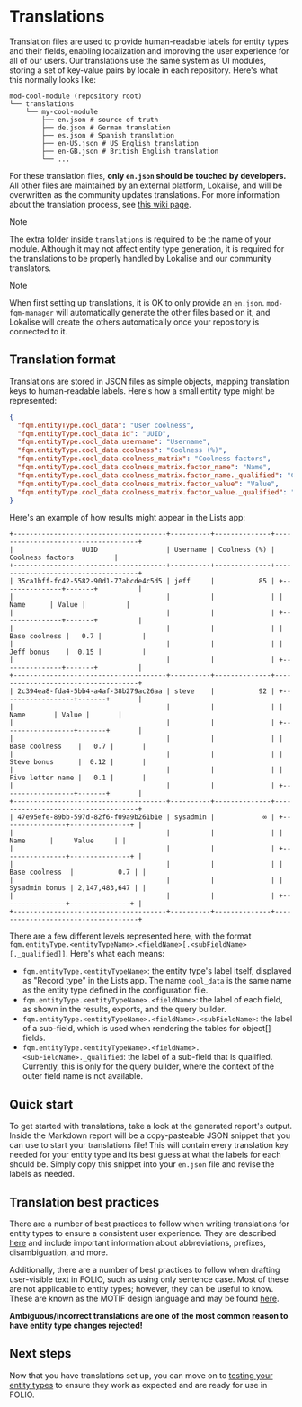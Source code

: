 # Translations

Translation files are used to provide human-readable labels for entity types and their fields, enabling localization and improving the user experience for all of our users. Our translations use the same system as UI modules, storing a set of key-value pairs by locale in each repository. Here's what this normally looks like:

```
mod-cool-module (repository root)
└── translations
    └── my-cool-module
        ├── en.json # source of truth
        ├── de.json # German translation
        ├── es.json # Spanish translation
        ├── en-US.json # US English translation
        ├── en-GB.json # British English translation
        └── ...
```

For these translation files, **only `en.json` should be touched by developers.** All other files are maintained by an external platform, Lokalise, and will be overwritten as the community updates translations. For more information about the translation process, see [this wiki page](https://folio-org.atlassian.net/wiki/spaces/I18N/pages/5374336/How+to+Translate+FOLIO).

> [!NOTE]
> The extra folder inside `translations` is required to be the name of your module. Although it may not affect entity type generation, it is required for the translations to be properly handled by Lokalise and our community translators.

> [!NOTE]
> When first setting up translations, it is OK to only provide an `en.json`. `mod-fqm-manager` will automatically generate the other files based on it, and Lokalise will create the others automatically once your repository is connected to it.

## Translation format

Translations are stored in JSON files as simple objects, mapping translation keys to human-readable labels. Here's how a small entity type might be represented:

```json
{
  "fqm.entityType.cool_data": "User coolness",
  "fqm.entityType.cool_data.id": "UUID",
  "fqm.entityType.cool_data.username": "Username",
  "fqm.entityType.cool_data.coolness": "Coolness (%)",
  "fqm.entityType.cool_data.coolness_matrix": "Coolness factors",
  "fqm.entityType.cool_data.coolness_matrix.factor_name": "Name",
  "fqm.entityType.cool_data.coolness_matrix.factor_name._qualified": "Coolness factor name",
  "fqm.entityType.cool_data.coolness_matrix.factor_value": "Value",
  "fqm.entityType.cool_data.coolness_matrix.factor_value._qualified": "Coolness factor value"
}
```

Here's an example of how results might appear in the Lists app:

```
+--------------------------------------+----------+--------------+------------------------------------+
|                 UUID                 | Username | Coolness (%) |          Coolness factors          |
+--------------------------------------+----------+--------------+------------------------------------+
| 35ca1bff-fc42-5582-90d1-77abcde4c5d5 | jeff     |           85 | +---------------+-------+          |
|                                      |          |              | |     Name      | Value |          |
|                                      |          |              | +---------------+-------+          |
|                                      |          |              | | Base coolness |   0.7 |          |
|                                      |          |              | | Jeff bonus    |  0.15 |          |
|                                      |          |              | +---------------+-------+          |
+--------------------------------------+----------+--------------+------------------------------------+
| 2c394ea8-fda4-5bb4-a4af-38b279ac26aa | steve    |           92 | +------------------+-------+       |
|                                      |          |              | |       Name       | Value |       |
|                                      |          |              | +------------------+-------+       |
|                                      |          |              | | Base coolness    |   0.7 |       |
|                                      |          |              | | Steve bonus      |  0.12 |       |
|                                      |          |              | | Five letter name |   0.1 |       |
|                                      |          |              | +------------------+-------+       |
+--------------------------------------+----------+--------------+------------------------------------+
| 47e95efe-89bb-597d-82f6-f09a9b261b1e | sysadmin |            ∞ | +----------------+---------------+ |
|                                      |          |              | |      Name      |     Value     | |
|                                      |          |              | +----------------+---------------+ |
|                                      |          |              | | Base coolness  |           0.7 | |
|                                      |          |              | | Sysadmin bonus | 2,147,483,647 | |
|                                      |          |              | +----------------+---------------+ |
+--------------------------------------+----------+--------------+------------------------------------+
```

There are a few different levels represented here, with the format `fqm.entityType.<entityTypeName>.<fieldName>[.<subFieldName>[._qualified]]`. Here's what each means:

- `fqm.entityType.<entityTypeName>`: the entity type's label itself, displayed as "Record type" in the Lists app. The name `cool_data` is the same name as the entity type defined in the configuration file.
- `fqm.entityType.<entityTypeName>.<fieldName>`: the label of each field, as shown in the results, exports, and the query builder.
- `fqm.entityType.<entityTypeName>.<fieldName>.<subFieldName>`: the label of a sub-field, which is used when rendering the tables for object[] fields.
- `fqm.entityType.<entityTypeName>.<fieldName>.<subFieldName>._qualified`: the label of a sub-field that is qualified. Currently, this is only for the query builder, where the context of the outer field name is not available.

## Quick start

To get started with translations, take a look at the generated report's output. Inside the Markdown report will be a copy-pasteable JSON snippet that you can use to start your translations file! This will contain every translation key needed for your entity type and its best guess at what the labels for each should be. Simply copy this snippet into your `en.json` file and revise the labels as needed.

## Translation best practices

There are a number of best practices to follow when writing translations for entity types to ensure a consistent user experience. They are described [here](https://github.com/folio-org/mod-fqm-manager/blob/master/translations/README.md) and include important information about abbreviations, prefixes, disambiguation, and more.

Additionally, there are a number of best practices to follow when drafting user-visible text in FOLIO, such as using only sentence case. Most of these are not applicable to entity types; however, they can be useful to know. These are known as the MOTIF design language and may be found [here](https://ux.folio.org/docs/all-guidelines/?sort=type#language-rules).

**Ambiguous/incorrect translations are one of the most common reason to have entity type changes rejected!**

## Next steps

Now that you have translations set up, you can move on to [testing your entity types](06-testing.md) to ensure they work as expected and are ready for use in FOLIO.
